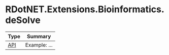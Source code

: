 ﻿
# RDotNET.Extensions.Bioinformatics.deSolve

|Type|Summary|
|----|-------|
|[API](./API.md)|Example: ...|

